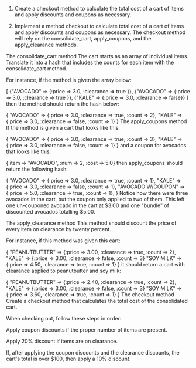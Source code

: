 1. Create a checkout method to calculate the total cost of a cart of items and apply discounts and coupons as necessary.

2. Implement a method checkout to calculate total cost of a cart of items and apply discounts and coupons as necessary. The checkout method will rely on the consolidate_cart, apply_coupons, and the apply_clearance methods.

The consolidate_cart method
The cart starts as an array of individual items. Translate it into a hash that includes the counts for each item with the consolidate_cart method.

For instance, if the method is given the array below:

[
  {"AVOCADO" => {:price => 3.0, :clearance => true }},
  {"AVOCADO" => {:price => 3.0, :clearance => true }},
  {"KALE"    => {:price => 3.0, :clearance => false}}
]
then the method should return the hash below:

{
  "AVOCADO" => {:price => 3.0, :clearance => true, :count => 2},
  "KALE"    => {:price => 3.0, :clearance => false, :count => 1}
}
The apply_coupons method
If the method is given a cart that looks like this:

{
  "AVOCADO" => {:price => 3.0, :clearance => true, :count => 3},
  "KALE"    => {:price => 3.0, :clearance => false, :count => 1}
}
and a coupon for avocados that looks like this:

{:item => "AVOCADO", :num => 2, :cost => 5.0}
then apply_coupons should return the following hash:

{
  "AVOCADO" => {:price => 3.0, :clearance => true, :count => 1},
  "KALE"    => {:price => 3.0, :clearance => false, :count => 1},
  "AVOCADO W/COUPON" => {:price => 5.0, :clearance => true, :count => 1},
}
Notice how there were three avocados in the cart, but the coupon only applied to two of them. This left one un-couponed avocado in the cart at $3.00 and one "bundle" of discounted avocados totalling $5.00.

The apply_clearance method
This method should discount the price of every item on clearance by twenty percent.

For instance, if this method was given this cart:

{
  "PEANUTBUTTER" => {:price => 3.00, :clearance => true,  :count => 2},
  "KALE"         => {:price => 3.00, :clearance => false, :count => 3}
  "SOY MILK"     => {:price => 4.50, :clearance => true,  :count => 1}
}
it should return a cart with clearance applied to peanutbutter and soy milk:

{
  "PEANUTBUTTER" => {:price => 2.40, :clearance => true,  :count => 2},
  "KALE"         => {:price => 3.00, :clearance => false, :count => 3}
  "SOY MILK"     => {:price => 3.60, :clearance => true,  :count => 1}
}
The checkout method
Create a checkout method that calculates the total cost of the consolidated cart.

When checking out, follow these steps in order:

Apply coupon discounts if the proper number of items are present.

Apply 20% discount if items are on clearance.

If, after applying the coupon discounts and the clearance discounts, the cart's total is over $100, then apply a 10% discount.
